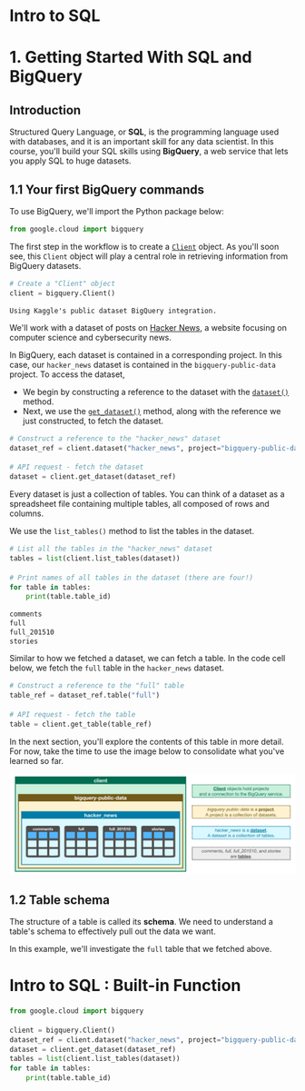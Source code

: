 # Intro to SQL

# 1. Getting Started With SQL and BigQuery

## Introduction

Structured Query Language, or **SQL**, is the programming language used with databases, and it is an important skill for any data scientist. In this course, you'll build your SQL skills using **BigQuery**, a web service that lets you apply SQL to huge datasets.



## 1.1 Your first BigQuery commands

To use BigQuery, we'll import the Python package below:

```python
from google.cloud import bigquery
```



The first step in the workflow is to create a [`Client`](https://google-cloud.readthedocs.io/en/latest/bigquery/generated/google.cloud.bigquery.client.Client.html#google.cloud.bigquery.client.Client) object. As you'll soon see, this `Client` object will play a central role in retrieving information from BigQuery datasets.

```python
# Create a "Client" object
client = bigquery.Client()
```

```
Using Kaggle's public dataset BigQuery integration.
```



We'll work with a dataset of posts on [Hacker News](https://news.ycombinator.com/), a website focusing on computer science and cybersecurity news.

In BigQuery, each dataset is contained in a corresponding project. In this case, our `hacker_news` dataset is contained in the `bigquery-public-data` project. To access the dataset,

- We begin by constructing a reference to the dataset with the [`dataset()`](https://google-cloud.readthedocs.io/en/latest/bigquery/generated/google.cloud.bigquery.client.Client.dataset.html#google.cloud.bigquery.client.Client.dataset) method.
- Next, we use the [`get_dataset()`](https://google-cloud.readthedocs.io/en/latest/bigquery/generated/google.cloud.bigquery.client.Client.get_dataset.html#google.cloud.bigquery.client.Client.get_dataset) method, along with the reference we just constructed, to fetch the dataset.

```python
# Construct a reference to the "hacker_news" dataset
dataset_ref = client.dataset("hacker_news", project="bigquery-public-data")

# API request - fetch the dataset
dataset = client.get_dataset(dataset_ref)
```



Every dataset is just a collection of tables. You can think of a dataset as a spreadsheet file containing multiple tables, all composed of rows and columns.

We use the `list_tables()` method to list the tables in the dataset.

```python
# List all the tables in the "hacker_news" dataset
tables = list(client.list_tables(dataset))

# Print names of all tables in the dataset (there are four!)
for table in tables:  
    print(table.table_id)
```

```
comments
full
full_201510
stories
```



Similar to how we fetched a dataset, we can fetch a table. In the code cell below, we fetch the `full` table in the `hacker_news` dataset.

```python
# Construct a reference to the "full" table
table_ref = dataset_ref.table("full")

# API request - fetch the table
table = client.get_table(table_ref)
```



In the next section, you'll explore the contents of this table in more detail. For now, take the time to use the image below to consolidate what you've learned so far.

![first_commands](biYqbUB.png)



## 1.2 Table schema

The structure of a table is called its **schema**. We need to understand a table's schema to effectively pull out the data we want.

In this example, we'll investigate the `full` table that we fetched above.



# Intro to SQL : Built-in Function

```python
from google.cloud import bigquery

client = bigquery.Client()
dataset_ref = client.dataset("hacker_news", project="bigquery-public-data")
dataset = client.get_dataset(dataset_ref)
tables = list(client.list_tables(dataset))
for table in tables:  
    print(table.table_id)
```

